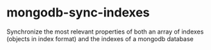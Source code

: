 # mongodb-sync-indexes
Synchronize the most relevant properties of both an array of indexes (objects in index format) and the indexes of a mongodb database
